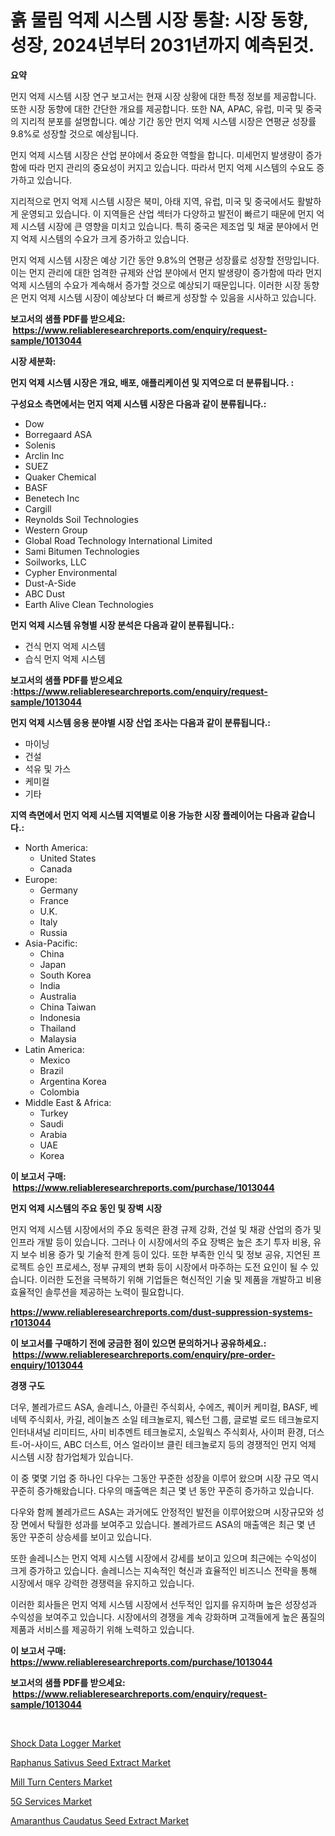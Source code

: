 <p><h1>흙 물림 억제 시스템 시장 통찰: 시장 동향, 성장, 2024년부터 2031년까지 예측된것.</h1></p><p><strong>요약</strong></p>
<p><p>먼지 억제 시스템 시장 연구 보고서는 현재 시장 상황에 대한 특정 정보를 제공합니다. 또한 시장 동향에 대한 간단한 개요를 제공합니다. 또한 NA, APAC, 유럽, 미국 및 중국의 지리적 분포를 설명합니다. 예상 기간 동안 먼지 억제 시스템 시장은 연평균 성장률 9.8%로 성장할 것으로 예상됩니다.</p><p>먼지 억제 시스템 시장은 산업 분야에서 중요한 역할을 합니다. 미세먼지 발생량이 증가함에 따라 먼지 관리의 중요성이 커지고 있습니다. 따라서 먼지 억제 시스템의 수요도 증가하고 있습니다.</p><p>지리적으로 먼지 억제 시스템 시장은 북미, 아태 지역, 유럽, 미국 및 중국에서도 활발하게 운영되고 있습니다. 이 지역들은 산업 섹터가 다양하고 발전이 빠르기 때문에 먼지 억제 시스템 시장에 큰 영향을 미치고 있습니다. 특히 중국은 제조업 및 채굴 분야에서 먼지 억제 시스템의 수요가 크게 증가하고 있습니다.</p><p>먼지 억제 시스템 시장은 예상 기간 동안 9.8%의 연평균 성장률로 성장할 전망입니다. 이는 먼지 관리에 대한 엄격한 규제와 산업 분야에서 먼지 발생량이 증가함에 따라 먼지 억제 시스템의 수요가 계속해서 증가할 것으로 예상되기 때문입니다. 이러한 시장 동향은 먼지 억제 시스템 시장이 예상보다 더 빠르게 성장할 수 있음을 시사하고 있습니다.</p></p>
<p><strong>보고서의 샘플 PDF를 받으세요: &nbsp;<a href="https://www.reliableresearchreports.com/enquiry/request-sample/1013044">https://www.reliableresearchreports.com/enquiry/request-sample/1013044</a></strong></p>
<p><strong>시장 세분화:</strong></p>
<p><strong> 먼지 억제 시스템 시장은 개요, 배포, 애플리케이션 및 지역으로 더 분류됩니다. :</strong></p>
<p><strong>구성요소 측면에서는 먼지 억제 시스템 시장은 다음과 같이 분류됩니다.:</strong></p>
<p><ul><li>Dow</li><li>Borregaard ASA</li><li>Solenis</li><li>Arclin Inc</li><li>SUEZ</li><li>Quaker Chemical</li><li>BASF</li><li>Benetech Inc</li><li>Cargill</li><li>Reynolds Soil Technologies</li><li>Western Group</li><li>Global Road Technology International Limited</li><li>Sami Bitumen Technologies</li><li>Soilworks, LLC</li><li>Cypher Environmental</li><li>Dust-A-Side</li><li>ABC Dust</li><li>Earth Alive Clean Technologies</li></ul></p>
<p><strong> 먼지 억제 시스템 유형별 시장 분석은 다음과 같이 분류됩니다.:</strong></p>
<p><ul><li>건식 먼지 억제 시스템</li><li>습식 먼지 억제 시스템</li></ul></p>
<p><strong>보고서의 샘플 PDF를 받으세요 :<a href="https://www.reliableresearchreports.com/enquiry/request-sample/1013044">https://www.reliableresearchreports.com/enquiry/request-sample/1013044</a></strong></p>
<p><strong> 먼지 억제 시스템 응용 분야별 시장 산업 조사는 다음과 같이 분류됩니다.:</strong></p>
<p><ul><li>마이닝</li><li>건설</li><li>석유 및 가스</li><li>케미컬</li><li>기타</li></ul></p>
<p><strong>지역 측면에서 먼지 억제 시스템 지역별로 이용 가능한 시장 플레이어는 다음과 같습니다.:</strong></p>
<p><ul>
    <li>
        North America:
        <ul>
            <li>United States</li>
            <li>Canada</li>
        </ul>
    </li>
    <li>
        Europe:
        <ul>
            <li>Germany</li>
            <li>France</li>
            <li>U.K.</li>
            <li>Italy</li>
            <li>Russia</li>
        </ul>
    </li>
    <li>
        Asia-Pacific:
        <ul>
            <li>China</li>
            <li>Japan</li>
            <li>South Korea</li>
            <li>India</li>
            <li>Australia</li>
            <li>China Taiwan</li>
            <li>Indonesia</li>
            <li>Thailand</li>
            <li>Malaysia</li>
        </ul>
    </li>
    <li>
        Latin America:
        <ul>
            <li>Mexico</li>
            <li>Brazil</li>
            <li>Argentina Korea</li>
            <li>Colombia</li>
        </ul>
    </li>
    <li>
        Middle East & Africa:
        <ul>
            <li>Turkey</li>
            <li>Saudi</li>
            <li>Arabia</li>
            <li>UAE</li>
            <li>Korea</li>
        </ul>
    </li>
    </ul></p>
<p><strong>이 보고서 구매: &nbsp;<a href="https://www.reliableresearchreports.com/purchase/1013044">https://www.reliableresearchreports.com/purchase/1013044</a></strong></p>
<p><strong>먼지 억제 시스템의 주요 동인 및 장벽 시장</strong></p>
<p><p>먼지 억제 시스템 시장에서의 주요 동력은 환경 규제 강화, 건설 및 채광 산업의 증가 및 인프라 개발 등이 있습니다. 그러나 이 시장에서의 주요 장벽은 높은 초기 투자 비용, 유지 보수 비용 증가 및 기술적 한계 등이 있다. 또한 부족한 인식 및 정보 공유, 지연된 프로젝트 승인 프로세스, 정부 규제의 변화 등이 시장에서 마주하는 도전 요인이 될 수 있습니다. 이러한 도전을 극복하기 위해 기업들은 혁신적인 기술 및 제품을 개발하고 비용 효율적인 솔루션을 제공하는 노력이 필요합니다.</p></p>
<p><strong><a href="https://www.reliableresearchreports.com/dust-suppression-systems-r1013044">https://www.reliableresearchreports.com/dust-suppression-systems-r1013044</a></strong></p>
<p><strong>이 보고서를 구매하기 전에 궁금한 점이 있으면 문의하거나 공유하세요.: &nbsp;<a href="https://www.reliableresearchreports.com/enquiry/pre-order-enquiry/1013044">https://www.reliableresearchreports.com/enquiry/pre-order-enquiry/1013044</a></strong></p>
<p><strong>경쟁 구도</strong></p>
<p><p>더우, 볼레가르드 ASA, 솔레니스, 아클린 주식회사, 수에즈, 퀘이커 케미컬, BASF, 베네텍 주식회사, 카길, 레이놀즈 소일 테크놀로지, 웨스턴 그룹, 글로벌 로드 테크놀로지 인터내셔널 리미티드, 사미 비추멘트 테크놀로지, 소일웍스 주식회사, 사이퍼 환경, 더스트-어-사이드, ABC 더스트, 어스 얼라이브 클린 테크놀로지 등의 경쟁적인 먼지 억제 시스템 시장 참가업체가 있습니다.</p><p>이 중 몇몇 기업 중 하나인 다우는 그동안 꾸준한 성장을 이루어 왔으며 시장 규모 역시 꾸준히 증가해왔습니다. 다우의 매출액은 최근 몇 년 동안 꾸준히 증가하고 있습니다.</p><p>다우와 함께 볼레가르드 ASA는 과거에도 안정적인 발전을 이루어왔으며 시장규모와 성장 면에서 탁월한 성과를 보여주고 있습니다. 볼레가르드 ASA의 매출액은 최근 몇 년 동안 꾸준히 상승세를 보이고 있습니다.</p><p>또한 솔레니스는 먼지 억제 시스템 시장에서 강세를 보이고 있으며 최근에는 수익성이 크게 증가하고 있습니다. 솔레니스는 지속적인 혁신과 효율적인 비즈니스 전략을 통해 시장에서 매우 강력한 경쟁력을 유지하고 있습니다.</p><p>이러한 회사들은 먼지 억제 시스템 시장에서 선두적인 입지를 유지하며 높은 성장성과 수익성을 보여주고 있습니다. 시장에서의 경쟁을 계속 강화하며 고객들에게 높은 품질의 제품과 서비스를 제공하기 위해 노력하고 있습니다.</p></p>
<p><strong>이 보고서 구매: &nbsp; <a href="https://www.reliableresearchreports.com/purchase/1013044">https://www.reliableresearchreports.com/purchase/1013044</a></strong></p>
<p><strong>보고서의 샘플 PDF를 받으세요: &nbsp;<a href="https://www.reliableresearchreports.com/enquiry/request-sample/1013044">https://www.reliableresearchreports.com/enquiry/request-sample/1013044</a></strong><strong></strong></p>
<p>&nbsp;</p>
<p><p><a href="https://view.publitas.com/reportprime-1/shock-data-logger-market-trends-forecast-and-competitive-analysis-to-2031/">Shock Data Logger Market</a></p><p><a href="https://issuu.com/reportprime-2/docs/raphanus-sativus-seed-extract-market-size-2030.ppt">Raphanus Sativus Seed Extract Market</a></p><p><a href="https://github.com/rahu1506/Market-Research-Report-List-4/blob/main/mill-turn-centers-market.md">Mill Turn Centers Market</a></p><p><a href="https://faithful-glue-af3.notion.site/5G-Services-Market-Share-Evolution-and-Market-Growth-Trends-2024-2031-0e6a5431ce63438bbd041af38889d453">5G Services Market</a></p><p><a href="https://issuu.com/reportprime-2/docs/amaranthus-caudatus-seed-extract-market-size-2030.">Amaranthus Caudatus Seed Extract Market</a></p></p>